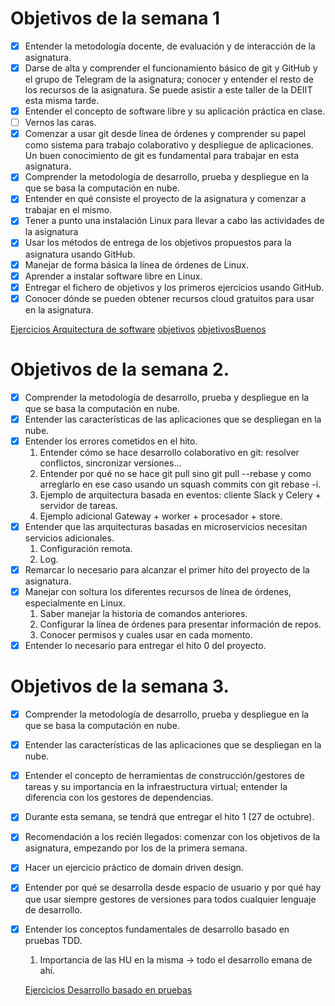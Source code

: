 # Objetivos de la semana 1

- [x] Entender la metodología docente, de evaluación y de interacción de la asignatura.
- [x] Darse de alta y comprender el funcionamiento básico de git y GitHub y el grupo de Telegram de la asignatura; conocer y entender el resto de los recursos de la asignatura. Se puede asistir a este taller de la DEIIT esta misma tarde.
- [x] Entender el concepto de software libre y su aplicación práctica en clase.
- [ ] Vernos las caras.
- [x] Comenzar a usar git desde línea de órdenes y comprender su papel como sistema para trabajo colaborativo y despliegue de aplicaciones. Un buen conocimiento de git es fundamental para trabajar en esta asignatura.
- [x] Comprender la metodología de desarrollo, prueba y despliegue en la que se basa la computación en nube.
- [x] Entender en qué consiste el proyecto de la asignatura y comenzar a trabajar en el mismo.
- [x] Tener a punto una instalación Linux para llevar a cabo las actividades de la asignatura
- [x] Usar los métodos de entrega de los objetivos propuestos para la asignatura usando GitHub.
- [x] Manejar de forma básica la línea de órdenes de Linux.
- [x] Aprender a instalar software libre en Linux.
- [x] Entregar el fichero de objetivos y los primeros ejercicios usando GitHub.
- [x] Conocer dónde se pueden obtener recursos cloud gratuitos para usar en la asignatura. 

[Ejercicios Arquitectura de software](https://github.com/CharlySM/Ejericios_CC-20-21/tree/main/Arquitecturas%20software%20para%20la%20nube)
[objetivos](https://github.com/CharlySM/CC-20-21/blob/newName/objetivos/charlysm.md)
[objetivosBuenos](https://github.com/CharlySM/CC-20-21/blob/newName2/objetivos/charlysm.md)


# Objetivos de la semana 2.

- [x] Comprender la metodología de desarrollo, prueba y despliegue en la que se basa la computación en nube.
- [x] Entender las características de las aplicaciones que se despliegan en la nube.
- [x] Entender los errores cometidos en el hito.
  1. Entender cómo se hace desarrollo colaborativo en git: resolver conflictos, sincronizar versiones...
  2. Entender por qué no se hace git pull sino git pull --rebase y como arreglarlo en ese caso usando un squash commits con git rebase -i.
  3. Ejemplo de arquitectura basada en eventos: cliente Slack y Celery + servidor de tareas.
  4. Ejemplo adicional Gateway + worker + procesador + store.
- [x] Entender que las arquitecturas basadas en microservicios necesitan servicios adicionales.
  1. Configuración remota.
  2. Log.
- [x] Remarcar lo necesario para alcanzar el primer hito del proyecto de la asignatura.
- [x] Manejar con soltura los diferentes recursos de línea de órdenes, especialmente en Linux.
  1. Saber manejar la historia de comandos anteriores.
  2. Configurar la línea de órdenes para presentar información de repos.
  3. Conocer permisos y cuales usar en cada momento.
- [x] Entender lo necesario para entregar el hito 0 del proyecto.

# Objetivos de la semana 3.

- [x] Comprender la metodología de desarrollo, prueba y despliegue en la que se basa la computación en nube.
- [x] Entender las características de las aplicaciones que se despliegan en la nube.
- [x] Entender el concepto de herramientas de construcción/gestores de tareas y su importancia en la infraestructura virtual; entender la diferencia con los gestores de dependencias.
- [x] Durante esta semana, se tendrá que entregar el hito 1 (27 de octubre).
- [x] Recomendación a los recién llegados: comenzar con los objetivos de la asignatura, empezando por los de la primera semana.
- [x] Hacer un ejercicio práctico de domain driven design.
- [x] Entender por qué se desarrolla desde espacio de usuario y por qué hay que usar siempre gestores de versiones para todos cualquier lenguaje de desarrollo.
- [x] Entender los conceptos fundamentales de desarrollo basado en pruebas TDD.
  1. Importancia de las HU en la misma → todo el desarrollo emana de ahí.

  [Ejercicios Desarrollo basado en pruebas](https://github.com/CharlySM/Ejericios_CC-20-21/tree/main/Desarrollo%20basado%20en%20pruebas)
